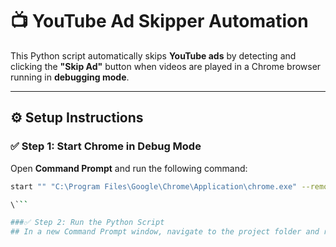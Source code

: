 # 📺 YouTube Ad Skipper Automation

This Python script automatically skips **YouTube ads** by detecting and clicking the **"Skip Ad"** button when videos are played in a Chrome browser running in **debugging mode**.

---

## ⚙️ Setup Instructions

### ✅ Step 1: Start Chrome in Debug Mode

Open **Command Prompt** and run the following command:

```bash
start "" "C:\Program Files\Google\Chrome\Application\chrome.exe" --remote-debugging-port=9222 --user-data-dir="C:\selenium"

\```

###✅ Step 2: Run the Python Script
## In a new Command Prompt window, navigate to the project folder and run:

